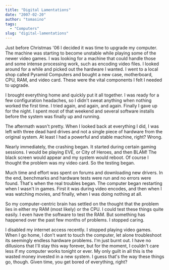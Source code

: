 ```yaml
---
title: "Digital Lamentations"
date: "2007-02-20"
author: "tomasino"
tags:
  - "Computers"
slug: "digital-lamentations"
---
```


Just before Christmas '06 I decided it was time to upgrade my computer.
The machine was starting to become unstable while playing some of the
newer video games. I was looking for a machine that could handle those
and some intense processing work, such as encoding video files. I looked
around for a while and picked out the hardware I wanted. I went to a
local shop called Pyramid Computers and bought a new case, motherboard,
CPU, RAM, and video card. These were the vital components I felt I
needed to upgrade.

I brought everything home and quickly put it all together. I was ready
for a few configuration headaches, so I didn't sweat anything when
nothing worked the first time. I tried again, and again, and again.
Finally I gave up for the night. I spent most of that weekend and
several software installs before the system was finally up and running.

The aftermath wasn't pretty. When I looked back at everything I did, I
was left with three dead hard drives and not a single piece of hardware
from the original system. At least I had a powerful and stable machine,
right? Wrong.

Nearly immediately, the crashing began. It started during certain gaming
sessions. I would be playing EVE, or City of Heroes, and then BLAM! The
black screen would appear and my system would reboot. Of course I
thought the problem was my video card. So the testing began.

Much time and effort was spent on forums and downloading new drivers. In
the end, benchmarks and hardware tests were run and no errors were
found. That's when the real troubles began. The computer began
restarting when I wasn't in games. First it was during video encodes,
and then when I was watching movies, and finally, when I was doing
nothing at all.

So my computer-centric brain has settled on the thought that the problem
lies in either my RAM (most likely) or the CPU. I could test these
things quite easily. I even have the software to test the RAM. But
something has happened over the past few months of problems. I stopped
caring.

I disabled my internet access recently. I stopped playing video games.
When I go home, I don't want to touch the computer, let alone
troubleshoot its seemingly endless hardware problems. I'm just burnt
out. I have no dillusions that I'll stay this way forever, but for the
moment, I couldn't care less if my computer works tonight or ever. My only
guilt in all this is the wasted money invested in a new system. I guess
that's the way these things go, though. Given time, you get bored of
everything, right?

